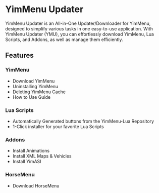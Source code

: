 # YimMenu Updater

YimMenu Updater is an All-in-One Updater/Downloader for YimMenu, designed to simplify various tasks in one easy-to-use application. With YimMenu Updater (YMU), you can effortlessly download YimMenu, Lua Scripts, and Addons, as well as manage them efficiently.

## Features

### YimMenu
- Download YimMenu
- Uninstalling YimMenu
- Deleting YimMenu Cache
- How to Use Guide

### Lua Scripts
- Automatically Generated buttons from the YimMenu-Lua Repository
- 1-Click installer for your favorite Lua Scripts

### Addons
- Install Animations
- Install XML Maps & Vehicles
- Install YimASI

### HorseMenu
- Download HorseMenu

